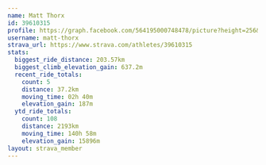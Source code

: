 ```yaml
---
name: Matt Thorx
id: 39610315
profile: https://graph.facebook.com/564195000748478/picture?height=256&width=256
username: matt-thorx
strava_url: https://www.strava.com/athletes/39610315
stats:
  biggest_ride_distance: 203.57km
  biggest_climb_elevation_gain: 637.2m
  recent_ride_totals:
    count: 5
    distance: 37.2km
    moving_time: 02h 40m
    elevation_gain: 187m
  ytd_ride_totals:
    count: 108
    distance: 2193km
    moving_time: 140h 58m
    elevation_gain: 15896m
layout: strava_member
--- 
```

